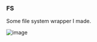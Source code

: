 ### FS
Some file system wrapper I made.

![image](https://user-images.githubusercontent.com/106443697/199407090-a12f4f1b-6599-4e5e-913a-0d2696478af0.png)

